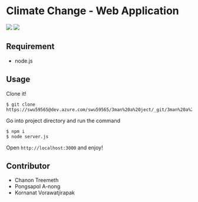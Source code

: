 # Climate Change - Web Application

<img src ="https://img.shields.io/azure-devops/build/swu59565/bc945380-bfd1-43c0-9718-5b5603abda6e/2/master.svg" />
<img src ="https://img.shields.io/npm/v/express.svg" />

## Requirement

- node.js

## Usage

Clone it!

```
$ git clone https://swu59565@dev.azure.com/swu59565/3man%20a%20ject/_git/3man%20a%20ject
```

Go into project directory and run the command

```
$ npm i
$ node server.js
```

Open `http://localhost:3000` and enjoy!

## Contributor

- Chanon Treemeth
- Pongsapol A-nong
- Kornanat Vorawatjirapak